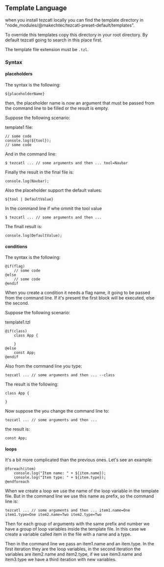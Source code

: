 ## Template Language ##

when you install tezcatl locally you can find the template directory in "node_modules/@makechtec/tezcatl-preset-default/templates".  

To override this templates copy this directory in your root directory. By default tezcatl going to search in this
place first.

The template file extension must be `.tzl`.

### Syntax ###

#### placeholders ####

The syntax is the following:

    ${placeholderName}

then, the placeholder name is now an argument that must be passed from the command line to be filled or the result is
empty.

Suppose the following scenario:

template1 file:

    // some code
    console.log(${tool});
    // some code

And in the command line:

    $ tezcatl ... // some arguments and then ... tool=Navbar

Finally the result in the final file is:

    console.log(Navbar);

Also the placeholder support the default values:

    ${tool | DefaultValue}

In the command line if whe ommit the tool value

    $ tezcatl ... // some arguments and then ...

The finall result is:

    console.log(DefaultValue);

#### conditions ####

The syntax is the following:

    @if(flag)
        // some code
    @else
        // some code
    @endif

When you create a condition it needs a flag name, it going to be passed from the command line. If it's present the first block will be executed, else the second.

Suppose the following scenario:

template1.tzl

    @if(class)
        class App {

        }
    @else
        const App;
    @endif

Also from the command line you type:

    tezcatl ... // some arguments and then ... --class

The result is the following:

    class App {

    }

Now suppose the you change the command line to:

    tezcatl ... // some arguments and then ... 

the result is:

    const App;


#### loops ####

It's a bit more complicated than the previous ones. Let's see an example:

    @foreach(item)
        console.log("Item name: " + ${item.name});
        console.log("Item type: " + ${item.type});
    @endforeach

When we create a loop we use the name of the loop variable in the template file. But in the command line 
we use this name as prefix, so the command line is:

    tezcatl ... // some arguments and then ... item1.name=One item1.type=One item2.name=Two item2.type=Two

Then for each group of arguments with the same prefix and number we have a group of loop variables inside the
template file. In this case we create a variable called item in the file with a name and a type.

Then in the command line we pass an item1.name and an item.type. In the first iteration they are the loop variables, in the second iteration the variables are item2.name and item2.type, if we use item3.name and item3.type we have a third iteration with new variables.